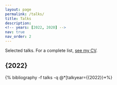 ```yaml
---
layout: page
permalink: /talks/
title: Talks
description:
<!-- years: [2022, 2020] -->
nav: true
nav_order: 2
---
```


Selected talks.
For a complete list, [see my CV](/assets/pdf/cv.pdf).


<div class="publications">
    <h2 class="year">{2022}</h2>
    {% bibliography -f talks -q @*[talkyear={{2022}}*%}
</div>


<!-- <div class="publications"> -->
<!--  -->
<!-- {%- for y in page.years %} -->
<!--   <h2 class="year">{{y}}</h2> -->
<!--   {% bibliography -f talks -q @*[talkyear={{y}}]* %} -->
<!-- {% endfor %} -->
<!--  -->
<!-- </div> -->
